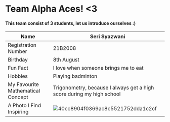 # Team Alpha Aces! <3 
#### This team consist of 3 students, let us introduce ourselves :)


| Name  | Seri Syazwani  | 
| --- | ---| 
| Registration Number  | 21B2008  | 
| Birthday   | 8th August  | 
| Fun Fact | I love when someone brings me to eat  | 
| Hobbies  | Playing badminton  | 
| My Favourite Mathematical Concept | Trigonometry, because I always get a high score during my high school  | 
| A Photo I Find Inspiring |  ![40cc8904f0369ac8c5521752dda1c2cf](https://github.com/user-attachments/assets/97e0ecc2-3d58-44b0-aa04-3117dc1329e4) | 








